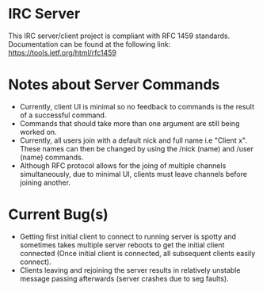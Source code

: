 # IRC Server

This IRC server/client project is compliant with RFC 1459 standards. Documentation can be found
at the following link: https://tools.ietf.org/html/rfc1459

# Notes about Server Commands

*  Currently, client UI is minimal so no feedback to commands is the result of a successful command.
*  Commands that should take more than one argument are still being worked on.
*  Currently, all users join with a default nick and full name i.e "Client x". These names can then be changed by using the /nick (name) and /user (name) commands.
*  Although RFC protocol allows for the joing of multiple channels simultaneously, due to minimal UI, clients must leave channels before joining another.

# Current Bug(s)

*  Getting first initial client to connect to running server is spotty and sometimes takes multiple server reboots to get the initial client connected (Once initial client is connected, all subsequent clients easily connect).
*  Clients leaving and rejoining the server results in relatively unstable message passing afterwards (server crashes due to seg faults).